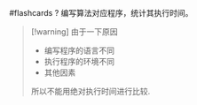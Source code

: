 #flashcards 
?
编写算法对应程序，统计其执行时间。

> [!warning] 由于一下原因
> - 编写程序的语言不同
> - 执行程序的环境不同
> - 其他因素
> 
> 所以不能用绝对执行时间进行比较.


